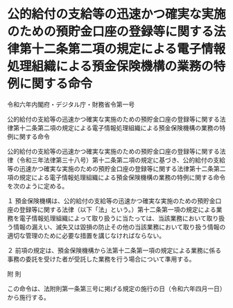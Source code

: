 # 公的給付の支給等の迅速かつ確実な実施のための預貯金口座の登録等に関する法律第十二条第二項の規定による電子情報処理組織による預金保険機構の業務の特例に関する命令

令和六年内閣府・デジタル庁・財務省令第一号

公的給付の支給等の迅速かつ確実な実施のための預貯金口座の登録等に関する法律第十二条第二項の規定による電子情報処理組織による預金保険機構の業務の特例に関する命令

公的給付の支給等の迅速かつ確実な実施のための預貯金口座の登録等に関する法律（令和三年法律第三十八号）第十二条第二項の規定に基づき、公的給付の支給等の迅速かつ確実な実施のための預貯金口座の登録等に関する法律第十二条第二項の規定による電子情報処理組織による預金保険機構の業務の特例に関する命令を次のように定める。

１ 預金保険機構は、公的給付の支給等の迅速かつ確実な実施のための預貯金口座の登録等に関する法律（以下「法」という。）第十二条第一項の規定による業務を電子情報処理組織によって取り扱うに当たっては、当該業務において取り扱う情報の漏えい、滅失又は毀損の防止その他の当該業務において取り扱う情報の適切な管理のために必要な措置を講じなければならない。

２ 前項の規定は、預金保険機構から法第十二条第一項の規定による業務に係る事務の委託を受けた者が受託した業務を行う場合について準用する。

附 則

この命令は、法附則第一条第三号に掲げる規定の施行の日（令和六年四月一日）から施行する。
